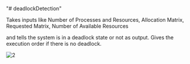 "# deadlockDetection" 


Takes inputs like Number of Processes and Resources, Allocation Matrix, Requested Matrix, Number of Available Resources

and tells the system is in a deadlock state or not as output. Gives the execution order if there is no deadlock.



![2](https://user-images.githubusercontent.com/79273974/188121075-008fbc63-c558-4297-b513-931b1da76e66.png)
